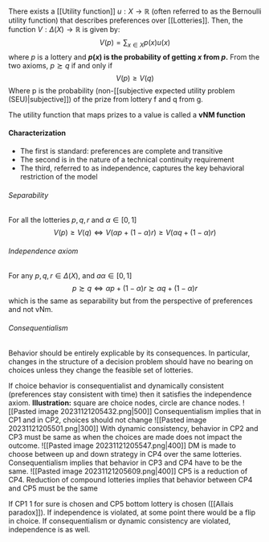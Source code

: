 There exists a [[Utility function]] $u:X\to \mathbb{R}$ (often referred to as the Bernoulli utility function) that describes preferences over [[Lotteries]]. Then, the function $V:\Delta(X)\to\mathbb{R}$ is given by:$$V(p)=\sum_{x\in X}p(x)u(x)$$where $p$ is a lottery and **$p(x)$ is the probability of getting $x$ from $p$.** 
From the two axioms, $p\succsim q$ if and only if $$V(p)\ge V(q)$$
Where p is the probability (non-[[subjective expected utility problem (SEU)|subjective]]) of the prize from lottery f and q from g.

The utility function that maps prizes to a value is called a **vNM function**

#### Characterization
- The first is standard: preferences are complete and transitive 
- The second is in the nature of a technical continuity requirement 
- The third, referred to as independence, captures the key behavioral restriction of the model

###### Separability
For all the lotteries $p,q,r$ and $\alpha\in[0,1]$
$$V(p)\ge V(q)\iff V(\alpha p+(1-\alpha)r)\ge V(\alpha q+(1-\alpha)r)$$

###### Independence axiom
For any $p,q,r\in\Delta(X)$, and $a\alpha\in[0,1]$$$p\succsim q\iff \alpha p+(1-\alpha)r\succsim \alpha q+(1-\alpha)r$$which is the same as separability but from the perspective of preferences and not vNm.

###### Consequentialism
Behavior should be entirely explicable by its consequences. In particular, changes in the structure of a decision problem should have no bearing on choices unless they change the feasible set of lotteries.

If choice behavior is consequentialist and dynamically consistent (preferences stay consistent with time) then it satisfies the independence axiom. 
**Illustration:**
square are choice nodes, circle are chance nodes. 
![[Pasted image 20231121205432.png|500]]
Consequentialism implies that in CP1 and in CP2, choices should not change
![[Pasted image 20231121205501.png|300]]
With dynamic consistency, behavior in CP2 and CP3 must be same as when the choices are made does not impact the outcome.
![[Pasted image 20231121205547.png|400]]
DM is made to choose between up and down strategy in CP4 over the same lotteries. Consequentialism implies that behavior in CP3 and CP4 have to be the same.
![[Pasted image 20231121205609.png|400]]
CP5 is a reduction of CP4. Reduction of compound lotteries implies that behavior between CP4 and CP5 must be the same

If CP1  1 for sure is chosen and CP5 bottom lottery is chosen ([[Allais paradox]]). If independence is violated, at some point there would be a flip in choice. If consequentialism or dynamic consistency are violated, independence is as well. 

